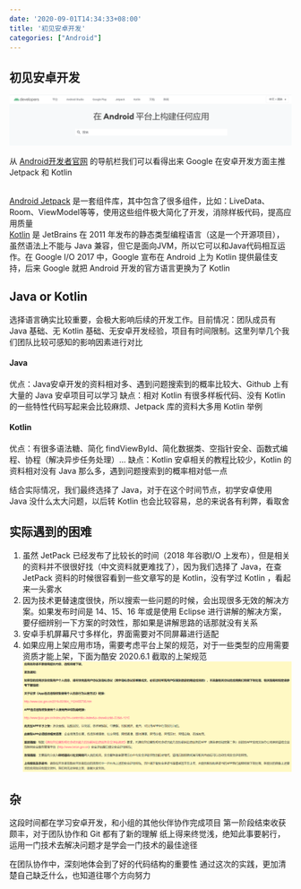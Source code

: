 ```yaml
---
date: '2020-09-01T14:34:33+08:00'
title: '初见安卓开发'
categories: ["Android"]
---
```


## 初见安卓开发
![Android开发者官网 2020.6.1](初见安卓开发/1929786-20200901142151492-852214615.png)

从 [Android开发者官网](https://developer.android.google.cn/) 的导航栏我们可以看得出来 Google 在安卓开发方面主推 Jetpack 和 Kotlin

<br>[Android Jetpack](https://developer.android.google.cn/jetpack/) 是一套组件库，其中包含了很多组件，比如：LiveData、Room、ViewModel等等，使用这些组件极大简化了开发，消除样板代码，提高应用质量
<br>[Kotlin](https://developer.android.google.cn/kotlin) 是 JetBrains 在 2011 年发布的静态类型编程语言（这是一个开源项目），虽然语法上不能与 Java 兼容，但它是面向JVM，所以它可以和Java代码相互运作。在 Google I/O 2017 中，Google 宣布在 Android 上为 Kotlin 提供最佳支持，后来 Google 就把 Android 开发的官方语言更换为了 Kotlin
## Java or Kotlin
选择语言确实比较重要，会极大影响后续的开发工作。目前情况：团队成员有 Java 基础、无 Kotlin 基础、无安卓开发经验，项目有时间限制。这里列举几个我们团队比较可感知的影响因素进行对比

#### Java
优点：Java安卓开发的资料相对多、遇到问题搜索到的概率比较大、Github 上有大量的 Java 安卓项目可以学习
缺点：相对 Kotlin 有很多样板代码、没有 Kotlin 的一些特性代码写起来会比较麻烦、Jetpack 库的资料大多用 Kotlin 举例
#### Kotlin
优点：有很多语法糖、简化 findViewById、简化数据类、空指针安全、函数式编程、协程（解决异步任务处理）...
缺点：Kotlin 安卓相关的教程比较少，Kotlin 的资料相对没有 Java 那么多，遇到问题搜索到的概率相对低一点

结合实际情况，我们最终选择了 Java，对于在这个时间节点，初学安卓使用 Java 没什么太大问题，以后转 Kotlin 也会比较容易，总的来说各有利弊，看取舍

## 实际遇到的困难
1. 虽然 JetPack 已经发布了比较长的时间（2018 年谷歌I/O 上发布），但是相关的资料并不很很好找（中文资料就更难找了），因为我们选择了 Java，在查 JetPack 资料的时候很容看到一些文章写的是 Kotlin，没有学过 Kotlin ，看起来一头雾水
2. 因为技术更替速度很快，所以搜索一些问题的时候，会出现很多无效的解决方案。如果发布时间是 14、15、16 年或是使用 Eclipse 进行讲解的解决方案，要仔细辨别一下方案的时效性，那如果是讲解思路的话那就没有关系
3. 安卓手机屏幕尺寸多样化，界面需要对不同屏幕进行适配
4. 如果应用上架应用市场，需要考虑平台上架的规范，对于一些类型的应用需要资质才能上架，下面为酷安 2020.6.1 截取的上架规范
![酷安上架规范 2020.6.1](初见安卓开发/1929786-20200901142445158-183330107.png)




## 杂
这段时间都在学习安卓开发，和小组的其他伙伴协作完成项目
第一阶段结束收获颇丰，对于团队协作和 Git 都有了新的理解
纸上得来终觉浅，绝知此事要躬行，运用一门技术去解决问题才是学会一门技术的最佳途径

在团队协作中，深刻地体会到了好的代码结构的重要性
通过这次的实践，更加清楚自己缺乏什么，也知道往哪个方向努力